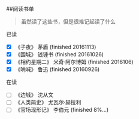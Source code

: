 ##阅读书单

> 虽然读了这些书，但是很难记起读了什么

已读
- [x] 《子夜》 茅盾 (finished 20161113)
- [x] 《围城》 钱锺书 (finished 20161026)
- [x] 《相约星期二》 米奇·阿尔博姆 (finished 2016106)
- [x] 《呐喊》 鲁迅 (finished 20160926)

在读
- [ ] 《边城》 沈从文
- [ ] 《人类简史》 尤瓦尔·赫拉利
- [ ] 《官场现形记》 李伯元 (finished 8%...)

